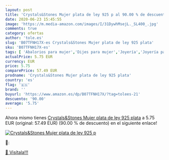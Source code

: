 ```yaml
---
layout: post
title: 'Crystals&Stones Mujer plata de ley 925 p al 90.00 % de descuento'
date: 2020-06-23 15:45:55
image: 'https://m.media-amazon.com/images/I/31DywhMsejL._SL400_.jpg'
comments: true
category: ofertas
author: 'tole.es'
slug: 'B07TFNH17X-es Crystals&Stones Mujer plata de ley 925 plata'
sku: 'B07TFNH17X-es'
tags: [ 'Abalorios para mujer','Dijes para mujer','Joyería','Joyería para mujer','de','ley','plata', ]
actualPrice: 5.75 EUR
currency: EUR
price: 5.75
comparePrice: 57.49 EUR
prodname: 'Crystals&Stones Mujer plata de ley 925 plata'
country: 'es'
flag: '🇪🇸'
brand: ''
buyurl: 'https://www.amazon.es/dp/B07TFNH17X/?tag=tolees-21'
descuento: '90.00'
average: '5.75'
---
```


Ahora mismo tienes [Crystals&Stones Mujer plata de ley 925 plata](https://www.amazon.es/dp/B07TFNH17X/?tag=tolees-21) a 5.75 EUR (original: 57.49 EUR) (90.00 %  de descuento) en el siguiente enlace!

[![Crystals&Stones Mujer plata de ley 925 p](https://m.media-amazon.com/images/I/31DywhMsejL._SL400_.jpg)](https://www.amazon.es/dp/B07TFNH17X/?tag=tolees-21)

🔎:


[🛒 Visítala!!!](https://www.amazon.es/dp/B07TFNH17X/?tag=tolees-21)
